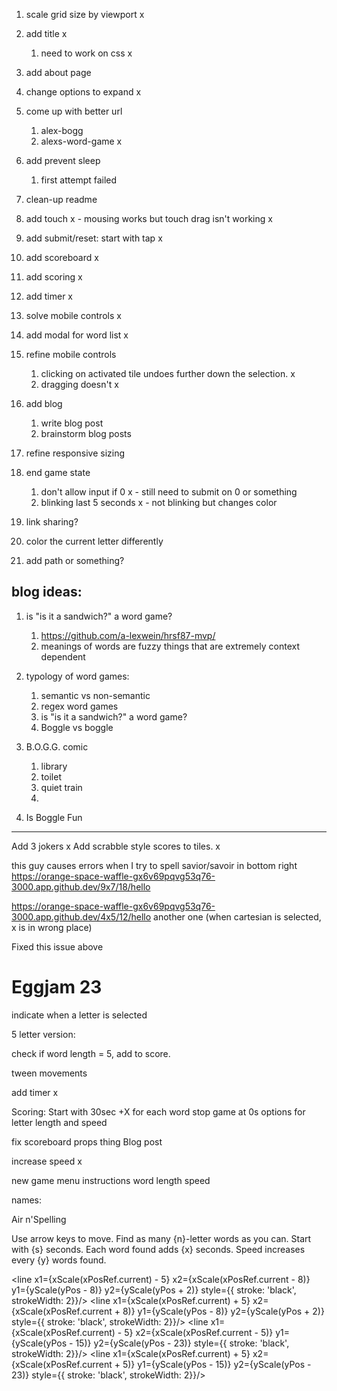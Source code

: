 
1. scale grid size by viewport x
1. add title x
    1. need to work on css x
1. add about page
1. change options to expand x
1. come up with better url
    1. alex-bogg
    1. alexs-word-game x
    
1. add prevent sleep
    1. first attempt failed
1. clean-up readme

1. add touch x - mousing works but touch drag isn't working x
1. add submit/reset: start with tap x
1. add scoreboard x
1. add scoring x

1. add timer x
1. solve mobile controls x

1. add modal for word list x
1. refine mobile controls
    1. clicking on activated tile undoes further down the selection. x
    1. dragging doesn't x
1. add blog
    1. write blog post
    1. brainstorm blog posts
1. refine responsive sizing
1. end game state
    1. don't allow input if 0 x - still need to submit on 0 or something
    1. blinking last 5 seconds x - not blinking but changes color
1. link sharing?
1. color the current letter differently
1. add path or something?

## blog ideas:

1. is "is it a sandwich?" a word game?
    1. https://github.com/a-lexwein/hrsf87-mvp/
    1. meanings of words are fuzzy things that are extremely context dependent

1. typology of word games:
    1. semantic vs non-semantic
    1. regex word games
    1. is "is it a sandwich?" a word game?
    1. Boggle vs boggle

1. B.O.G.G. comic
    1. library
    1. toilet
    1. quiet train
    1. 

1. Is Boggle Fun
---

Add 3 jokers x
Add scrabble style scores to tiles. x


this guy causes errors when I try to spell savior/savoir in bottom right
https://orange-space-waffle-gx6v69pqvg53q76-3000.app.github.dev/9x7/18/hello

https://orange-space-waffle-gx6v69pqvg53q76-3000.app.github.dev/4x5/12/hello
another one (when cartesian is selected, x is in wrong place)

Fixed this issue above


# Eggjam 23

indicate when a letter is selected

5 letter version:

check if word length = 5, add to score.

tween movements

add timer x

Scoring:
Start with 30sec +X for each word
stop game at 0s
options for letter length and speed

fix scoreboard props thing
Blog post

increase speed x

new game menu
instructions
word length
speed


names:

Air n'Spelling


Use arrow keys to move. Find as many {n}-letter words as you can. Start with {s} seconds. Each word found adds {x} seconds. Speed increases every {y} words found.

<line x1={xScale(xPosRef.current) - 5} x2={xScale(xPosRef.current - 8)} y1={yScale(yPos - 8)} y2={yScale(yPos + 2)} style={{ stroke: 'black', strokeWidth: 2}}/>
                <line x1={xScale(xPosRef.current) + 5} x2={xScale(xPosRef.current + 8)} y1={yScale(yPos - 8)} y2={yScale(yPos + 2)} style={{ stroke: 'black', strokeWidth: 2}}/>
                <line x1={xScale(xPosRef.current) - 5} x2={xScale(xPosRef.current - 5)} y1={yScale(yPos - 15)} y2={yScale(yPos - 23)} style={{ stroke: 'black', strokeWidth: 2}}/>
                <line x1={xScale(xPosRef.current) + 5} x2={xScale(xPosRef.current + 5)} y1={yScale(yPos - 15)} y2={yScale(yPos - 23)} style={{ stroke: 'black', strokeWidth: 2}}/>
                <circle cx={xScale(xPosRef.current)} cy={yScale(yPos)} r="8" fill="#e5c348" stroke="black"/>